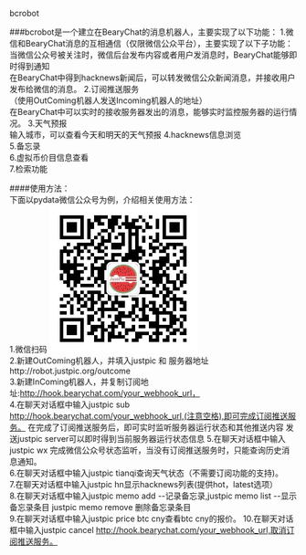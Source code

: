 bcrobot
 
###bcrobot是一个建立在BearyChat的消息机器人，主要实现了以下功能：
1.微信和BearyChat消息的互相通信（仅限微信公众平台），主要实现了以下子功能：
  当微信公众号被关注时，微信后台发布内容或者用户发消息时，BearyChat能够即时得到通知  
  在BearyChat中得到hacknews新闻后，可以转发微信公众新闻消息，并接收用户发布给微信的消息。
2.订阅推送服务  
（使用OutComing机器人发送Incoming机器人的地址）  
  在BearyChat中可以实时的接收服务器发出的消息，能够实时监控服务器的运行情况。
3.天气预报  
 输入城市，可以查看今天和明天的天气预报
4.hacknews信息浏览  
5.备忘录  
6.虚拟币价目信息查看  
7.检索功能
   
####使用方法：  
下面以pydata微信公众号为例，介绍相关使用方法：   
1.微信扫码 ![pydata](media/image/qrcode.jpg)  
2.新建OutComing机器人，并填入justpic 和 服务器地址http://robot.justpic.org/outcome  
3.新建InComing机器人，并复制订阅地址:http://hook.bearychat.com/your_webhook_url，  
4.在聊天对话框中输入justpic sub http://hook.bearychat.com/your_webhook_url,(注意空格),即可完成订阅推送服务。 
 在完成了订阅推送服务后，即可实时监听服务器运行状态和其他推送内容
 发送justpic server可以即时得到当前服务器运行状态信息
5.在聊天对话框中输入justpic wx 完成微信公众号状态监听，当没有订阅推送服务时，只能查询历史消息通知。  
6.在聊天对话框中输入justpic tianqi查询天气状态（不需要订阅功能的支持)。  
7.在聊天对话框中输入justpic hn显示hacknews列表(提供hot，latest选项）  
8.在聊天对话框中输入justpic memo add <content> --记录备忘录,justpic memo list --显示备忘录条目 justpic memo remove <memoid> 删除备忘录条目  
9.在聊天对话框中输入justpic price btc cny查看btc cny的报价。
10.在聊天对话框中输入justpic cancel http://hook.bearychat.com/your_webhook_url,取消订阅推送服务。  



